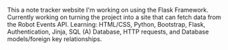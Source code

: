This a note tracker website I'm working on using the Flask Framework. Currently working on turning the project into a site that can fetch data from the Robot Events API.
Learning: HTML/CSS, Python, Bootstrap, Flask, Authentication, Jinja, SQL (A) Database, HTTP requests, and Database models/foreign key relationships.
